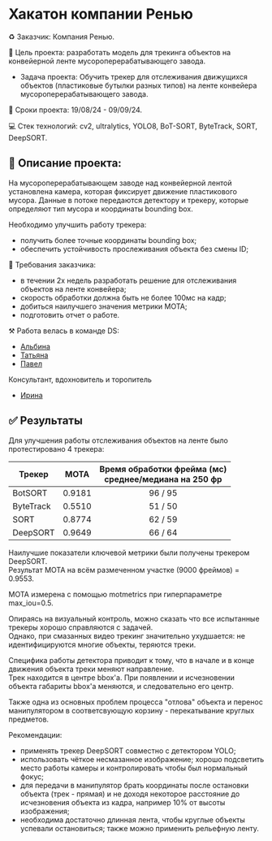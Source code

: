 # Хакатон компании Ренью
♻️ Заказчик: Компания Ренью.

📑 Цель проекта: разработать модель для трекинга объектов на конвейерной ленте мусороперерабатывающего завода. 
   - Задача проекта:  Обучить трекер для отслеживания движущихся объектов (пластиковые бутылки разных типов) на ленте конвейера мусороперерабатывающего завода. 

📌 Сроки проекта: 19/08/24 - 09/09/24.

💻 Стек технологий: cv2, ultralytics, YOLO8, BoT-SORT, ByteTrack, SORT, DeepSORT.

## 📝 Описание проекта:
На мусороперерабатывающем заводе над конвейерной лентой установлена камера, которая фиксирует движение пластикового мусора. Данные в потоке передаются детектору и трекеру, которые определяют тип мусора и координаты bounding box.

Необходимо улучшить работу трекера:
- получить более точные координаты bounding box;
- обеспечить устойчивость прослеживания объекта без смены ID;

📌 Требования заказчика:
* в течении 2х недель разработать решение для отслеживания объектов на ленте конвейера;
* скорость обработки должна быть не более 100мс на кадр;
* добиться наилучшего значения метрики MOTA;
* подготовить отчет о работе.

⚒️ Работа велась в команде DS:
- [Альбина](https://github.com/usaeva-a)
- [Татьяна](https://github.com/GilevaTanya) 
- [Павел](https://github.com/keyboardnorth) 

Консультант, вдохновитель и торопитель
- [Ирина](https://github.com/falsednk)

## ✅ Результаты
Для улучшения работы отслеживания объектов на ленте было протестировано 4 трекера: 

| Трекер | MOTA | Время обработки фрейма (мс) <br> среднее/медиана на 250 фр |
| --- | --- | :-: |
| BotSORT | 0.9181 | 96 / 95 |
| ByteTrack | 0.5510 | 51 / 50 |
| SORT | 0.8774 | 62 / 59 |
| DeepSORT | 0.9649 | 66 / 64 |

Наилучшие показатели ключевой метрики были получены трекером DeepSORT.\
Результат MOTA на всём размеченном участке (9000 фреймов) = 0.9553.

MOTA измерена с помощью motmetrics при гиперпараметре max_iou=0.5.

Опираясь на визуальный контроль, можно сказать что все испытанные трекеры хорошо справляются с задачей.\
Однако, при смазанных видео трекинг значительно ухудшается: не идентифицируются многие объекты, теряются треки.

Специфика работы детектора приводит к тому, что в начале и в конце движения объекта треки меняют направление.\
Трек находится в центре bbox'а. При появлении и исчезновении объекта габариты bbox'а меняются, и следовательно его центр.

Также одна из основных проблем процесса "отлова" объекта и перенос манипулятором в соответсвующую корзину - перекатывание круглых предметов.

Рекомендации:
- применять трекер DeepSORT совместно с детектором YOLO;
- использовать чёткое несмазанное изображение; хорошо подсветить место работы камеры и контролировать чтобы был нормальный фокус;
- для передачи в манипулятор брать координаты после остановки объекта (трек - прямая) и не доходя некоторое расстояние до исчезновения объекта из кадра, например 10% от высоты изображения;
- необходима достаточно длинная лента, чтобы круглые объекты успевали остановиться; также можно применить рельефную ленту.
